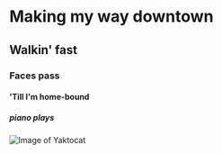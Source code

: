 # Making my way downtown
## Walkin' fast
### Faces pass
#### 'Till I'm home-bound
##### *piano plays*

![Image of Yaktocat](https://octodex.github.com/images/yaktocat.png)
